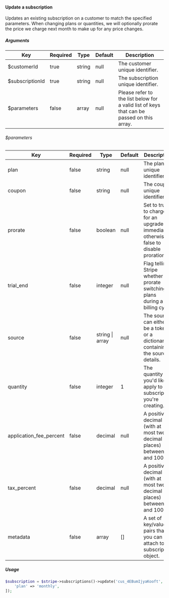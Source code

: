 #### Update a subscription

Updates an existing subscription on a customer to match the specified parameters. When changing plans or quantities, we will optionally prorate the price we charge next month to make up for any price changes.

##### Arguments

<table>
    <thead>
        <th>Key</th>
        <th>Required</th>
        <th>Type</th>
        <th>Default</th>
        <th>Description</th>
    </thead>
    <tbody>
        <tr>
            <td>$customerId</td>
            <td>true</td>
            <td>string</td>
            <td>null</td>
            <td>The customer unique identifier.</td>
        </tr>
        <tr>
            <td>$subscriptionId</td>
            <td>true</td>
            <td>string</td>
            <td>null</td>
            <td>The subscription unique identifier.</td>
        </tr>
        <tr>
            <td>$parameters</td>
            <td>false</td>
            <td>array</td>
            <td>null</td>
            <td>Please refer to the list below for a valid list of keys that can be passed on this array.</td>
        </tr>
    </tbody>
</table>

###### $parameters

<table>
    <thead>
        <th>Key</th>
        <th>Required</th>
        <th>Type</th>
        <th>Default</th>
        <th>Description</th>
    </thead>
    <tbody>
        <tr>
            <td>plan</td>
            <td>false</td>
            <td>string</td>
            <td>null</td>
            <td>The plan unique identifier.</td>
        </tr>
        <tr>
            <td>coupon</td>
            <td>false</td>
            <td>string</td>
            <td>null</td>
            <td>The coupon unique identifier.</td>
        </tr>
        <tr>
            <td>prorate</td>
            <td>false</td>
            <td>boolean</td>
            <td>null</td>
            <td>Set to true to charge for an upgrade immediately otherwise false to disable proration.</td>
        </tr>
        <tr>
            <td>trial_end</td>
            <td>false</td>
            <td>integer</td>
            <td>null</td>
            <td>Flag telling Stripe whether to prorate switching plans during a billing cycle.</td>
        </tr>
        <tr>
            <td>source</td>
            <td>false</td>
            <td>string | array</td>
            <td>null</td>
            <td>The source can either be a token or a dictionary containing the source details.</td>
        </tr>
        <tr>
            <td>quantity</td>
            <td>false</td>
            <td>integer</td>
            <td>1</td>
            <td>The quantity you'd like to apply to the subscription you're creating.</td>
        </tr>
        <tr>
            <td>application_fee_percent</td>
            <td>false</td>
            <td>decimal</td>
            <td>null</td>
            <td>A positive decimal (with at most two decimal places) between 1 and 100.</td>
        </tr>
        <tr>
            <td>tax_percent</td>
            <td>false</td>
            <td>decimal</td>
            <td>null</td>
            <td>A positive decimal (with at most two decimal places) between 1 and 100.</td>
        </tr>
        <tr>
            <td>metadata</td>
            <td>false</td>
            <td>array</td>
            <td>[]</td>
            <td>A set of key/value pairs that you can attach to a subscription object.</td>
        </tr>
    </tbody>
</table>

##### Usage

```php
$subscription = $stripe->subscriptions()->update('cus_4EBumIjyaKooft', 'sub_4ETjGeEPC5ai9J', [
    'plan' => 'monthly',
]);
```
